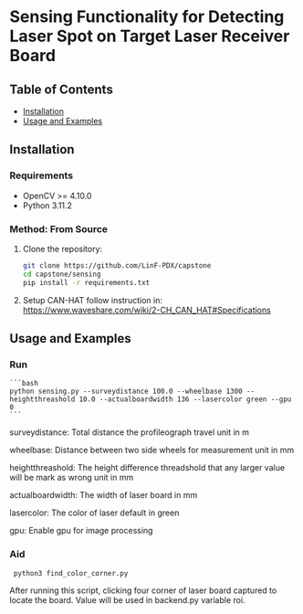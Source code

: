 # Sensing Functionality for Detecting Laser Spot on Target Laser Receiver Board

## Table of Contents
- [Installation](#installation)
- [Usage and Examples](#usage-and-examples)

## Installation

### Requirements
- OpenCV >= 4.10.0
- Python 3.11.2

### Method: From Source
1. Clone the repository:
   ```bash
   git clone https://github.com/LinF-PDX/capstone
   cd capstone/sensing
   pip install -r requirements.txt
2. Setup CAN-HAT follow instruction in:
   https://www.waveshare.com/wiki/2-CH_CAN_HAT#Specifications
## Usage and Examples
### Run
    ```bash
    python sensing.py --surveydistance 100.0 --wheelbase 1300 --heightthreashold 10.0 --actualboardwidth 136 --lasercolor green --gpu 0
    ```
   surveydistance: Total distance the profileograph travel unit in m
   
   wheelbase: Distance between two side wheels for measurement unit in mm
   
   heightthreashold: The height difference threadshold that any larger value will be mark as wrong unit in mm
   
   actualboardwidth: The width of laser board in mm
   
   lasercolor: The color of laser default in green
   
   gpu: Enable gpu for image processing
   
### Aid
   ```bash
    python3 find_color_corner.py
   ```
   After running this script, clicking four corner of laser board captured to locate the board. Value will be used in backend.py variable roi.

